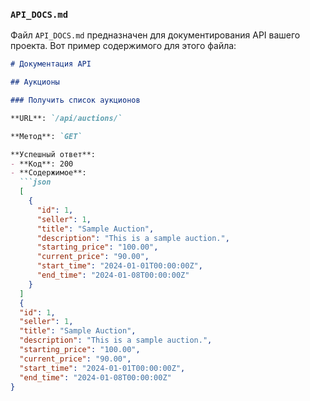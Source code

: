 
### `API_DOCS.md`

Файл `API_DOCS.md` предназначен для документирования API вашего проекта. Вот пример содержимого для этого файла:

```markdown
# Документация API

## Аукционы

### Получить список аукционов

**URL**: `/api/auctions/`

**Метод**: `GET`

**Успешный ответ**:
- **Код**: 200
- **Содержимое**:
  ```json
  [
    {
      "id": 1,
      "seller": 1,
      "title": "Sample Auction",
      "description": "This is a sample auction.",
      "starting_price": "100.00",
      "current_price": "90.00",
      "start_time": "2024-01-01T00:00:00Z",
      "end_time": "2024-01-08T00:00:00Z"
    }
  ]
  {
  "id": 1,
  "seller": 1,
  "title": "Sample Auction",
  "description": "This is a sample auction.",
  "starting_price": "100.00",
  "current_price": "90.00",
  "start_time": "2024-01-01T00:00:00Z",
  "end_time": "2024-01-08T00:00:00Z"
}
